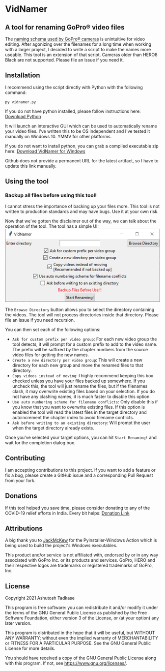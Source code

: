# VidNamer
## A tool for renaming GoPro® video files
The [naming schema used by GoPro® cameras](https://community.gopro.com/t5/en/GoPro-Camera-File-Naming-Convention/ta-p/390220) is unintuitive for video editing. After agonizing over the 
filenames for a long time when working with a larger project, I decided to write a script to make the 
names more useable. This tool is an extension of that script. 
Cameras older than HERO8 Black are not supported. Please file an issue if you need it.

## Installation
I recommend using the script directly with Python with the following command:
```shell
py vidnamer.py
```
If you do not have python installed, please follow instructions here: [Download Python](https://www.python.org/downloads/)

It will launch an interactive GUI which can be used to automatically rename your video files.
I've written this to be OS independent and I've tested it manually on Windows 10. YMMV for other platforms.

If you do not want to install python, you can grab a compiled executable zip here: [Download VidNamer for Windows](https://github.com/atadkase/VidNamer/releases/download/v1.0/vidnamer_v1.0_windows.zip)

Github does not provide a permanent URL for the latest artifact, so I have to update this link manually. 

## Using the tool
### Backup all files before using this tool!
I cannot stress the importance of backing up your files more. This tool is not written to production standards and may have bugs. Use it at your own risk.

Now that we've gotten the disclaimer out of the way, we can talk about the operation of the tool.
The tool has a simple UI:
![VidNamer_ui](/screenshots/ui_pic.jpg "VidNamer UI")

The `Browse Directory` button allows you to select the directory containing the videos. The tool will not process directories inside that directory. Please file an issue if you need recursion.

You can then set each of the following options:

- `Ask for custom prefix per video group`: For each new video group the tool detects, it will prompt for a custom prefix to add to the video name. The prefix will be suffixed by the chapter numbers from the source video files for getting the new names.
- `Create a new directory per video group`: This will create a new directory for each new group and move the renamed files to that directory.
- `Copy videos instead of moving`: I highly recommend keeping this box checked unless you have your files backed up somewhere. If you uncheck this, the tool will just rename the files, but if the filenames clash, it may overwrite existing files based on your selection. If you do not have any clashing names, it is much faster to disable this option.
- `Use auto numbering scheme for filename conflicts`: Only disable this if you know that you want to overwrite existing files. If this option is enabled the tool will read the latest files in the target directory and autoincrement the chapter index to avoid filename conflicts.
- `Ask before writing to an existing directory`: Will prompt the user when the target directory already exists.

Once you've selected your target options, you can hit `Start Renaming!` and wait for the completion dialog box.

## Contributing
I am accepting contributions to this project. If you want to add a feature or fix a bug, please create a GitHub issue and a corresponding Pull Request from your fork. 

## Donations
If this tool helped you save time, please consider donating to any of the COVID-19 relief efforts in India. Every bit helps: [Donation Link](https://www.ketto.org/fundraiser/mission-oxygen-helping-hospitals-to-save-lives?payment=form)

## Attributions
A big thank you to [JackMcKew](https://github.com/JackMcKew) for the Pyinstaller-Windows Action which is being used to build the project's Windows executables.

This product and/or service is not affiliated with, endorsed by or in any 
way associated with GoPro Inc. or its products and services. GoPro, HERO 
and their respective logos are trademarks or registered trademarks of GoPro, Inc.

## License
Copyright 2021 Ashutosh Tadkase

This program is free software: you can redistribute it and/or modify
it under the terms of the GNU General Public License as published by
the Free Software Foundation, either version 3 of the License, or
(at your option) any later version.

This program is distributed in the hope that it will be useful,
but WITHOUT ANY WARRANTY; without even the implied warranty of
MERCHANTABILITY or FITNESS FOR A PARTICULAR PURPOSE.  See the
GNU General Public License for more details.

You should have received a copy of the GNU General Public License
along with this program.  If not, see <https://www.gnu.org/licenses/>.
